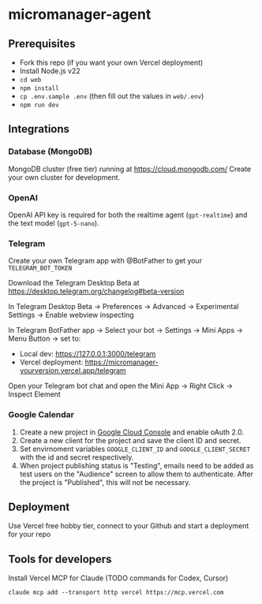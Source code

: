 # micromanager-agent

## Prerequisites

- Fork this repo (if you want your own Vercel deployment)
- Install Node.js v22
- `cd web`
- `npm install`
- `cp .env.sample .env` (then fill out the values in `web/.env`)
- `npm run dev`

## Integrations

### Database (MongoDB)

MongoDB cluster (free tier) running at https://cloud.mongodb.com/
Create your own cluster for development.

### OpenAI

OpenAI API key is required for both the realtime agent (`gpt-realtime`) and the text model (`gpt-5-nano`).

### Telegram

Create your own Telegram app with @BotFather to get your `TELEGRAM_BOT_TOKEN`

Download the Telegram Desktop Beta at https://desktop.telegram.org/changelog#beta-version

In Telegram Desktop Beta -> Preferences -> Advanced -> Experimental Settings -> Enable webview inspecting

In Telegram BotFather app -> Select your bot -> Settings -> Mini Apps -> Menu Button -> set to:

- Local dev: https://127.0.0.1:3000/telegram
- Vercel deployment: https://micromanager-yourversion.vercel.app/telegram

Open your Telegram bot chat and open the Mini App -> Right Click -> Inspect Element

### Google Calendar

1. Create a new project in [Google Cloud Console](https://console.cloud.google.com/) and enable oAuth 2.0. 
2. Create a new client for the project and save the client ID and secret. 
3. Set envirnoment variables `GOOGLE_CLIENT_ID` and `GOOGLE_CLIENT_SECRET` with the id and secret respectively.
4. When project publishing status is "Testing", emails need to be added as test users on the "Audience" screen to allow them to authenticate. After the project is "Published", this will not be necessary.


## Deployment

Use Vercel free hobby tier, connect to your Github and start a deployment for your repo

## Tools for developers

Install Vercel MCP for Claude (TODO commands for Codex, Cursor)

```
claude mcp add --transport http vercel https://mcp.vercel.com
```
